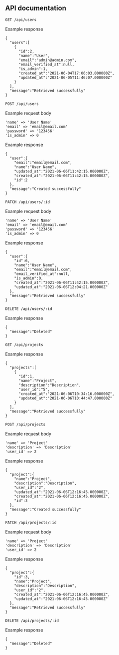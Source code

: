 ## API documentation


```
GET /api/users
```
Example response
```
{
  "users":[
    {
      "id":2,
      "name":"User",
      "email":"admin@admin.com",
      "email_verified_at":null,
      "is_admin":1,
      "created_at":"2021-06-04T17:06:03.000000Z",
      "updated_at":"2021-06-05T11:46:07.000000Z"
    }
  ],
  "message":"Retrieved successfully"
}
```


```
POST /api/users
```
Example request body
```
'name' => 'User Name'
'email' => 'email@email.com'
'password' => '123456'
'is_admin' => 0
```
Example response
```
{
  "user":{
    "email":"email@email.com",
    "name":"User Name",
    "updated_at":"2021-06-06T11:42:15.000000Z",
    "created_at":"2021-06-06T11:42:15.000000Z",
    "id":2
  },
  "message":"Created successfully"
}
```


```
PATCH /api/users/:id
```
Example request body
```
'name' => 'User Name'
'email' => 'email@email.com'
'password' => '123456'
'is_admin' => 0
```
Example response
```
{
  "user":{
    "id":6,
    "name":"User Name",
    "email":"email@email.com",
    "email_verified_at":null,
    "is_admin":0,
    "created_at":"2021-06-06T11:42:15.000000Z",
    "updated_at":"2021-06-06T12:04:21.000000Z"
  },
  "message":"Retrieved successfully"
}
```


```
DELETE /api/users/:id
```
Example response
```
{
  "message":"Deleted"
}
```


```
GET /api/projects
```
Example response
```
{
  "projects":[
    {
      "id":1,
      "name":"Project",
      "description":"Description",
      "user_id":"5",
      "created_at":"2021-06-06T10:34:16.000000Z",
      "updated_at":"2021-06-06T10:44:47.000000Z"
    }
  ],
  "message":"Retrieved successfully"
}
```


```
POST /api/projects
```
Example request body
```
'name' => 'Project'
'description' => 'Description'
'user_id' => 2
```
Example response
```
{
  "project":{
    "name":"Project",
    "description":"Description",
    "user_id":"2",
    "updated_at":"2021-06-06T12:16:45.000000Z",
    "created_at":"2021-06-06T12:16:45.000000Z",
    "id":3
  },
  "message":"Created successfully"
}
```


```
PATCH /api/projects/:id
```
Example request body
```
'name' => 'Project'
'description' => 'Description'
'user_id' => 2
```
Example response
```
{
  "project":{
    "id":3,
    "name":"Project",
    "description":"Description",
    "user_id":"2",
    "created_at":"2021-06-06T12:16:45.000000Z",
    "updated_at":"2021-06-06T12:16:45.000000Z"
  },
  "message":"Retrieved successfully"
}
```


```
DELETE /api/projects/:id
```
Example response
```
{
  "message":"Deleted"
}
```